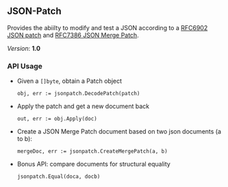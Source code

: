 ## JSON-Patch

Provides the abiilty to modify and test a JSON according to a
[RFC6902 JSON patch](http://tools.ietf.org/html/rfc6902) and [RFC7386 JSON Merge Patch](https://tools.ietf.org/html/rfc7386).

*Version*: **1.0**


### API Usage

* Given a `[]byte`, obtain a Patch object

  `obj, err := jsonpatch.DecodePatch(patch)`

* Apply the patch and get a new document back

  `out, err := obj.Apply(doc)`

* Create a JSON Merge Patch document based on two json documents (a to b):

  `mergeDoc, err := jsonpatch.CreateMergePatch(a, b)`
 
* Bonus API: compare documents for structural equality

  `jsonpatch.Equal(doca, docb)`

